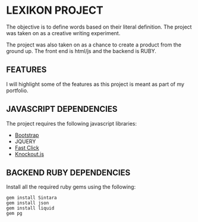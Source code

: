 <h1>LEXIKON PROJECT</h1>

<p>
The objective is to define words based on their literal definition. The project was taken on as a creative writing experiment.
</p>

<p>
The project was also taken on as a chance to create a product from the ground up. The front end is html/js and
the backend is RUBY.
</p>

<h2>FEATURES</h2>
I will highlight some of the features as this project is meant as part of my portfolio.

<h2>JAVASCRIPT DEPENDENCIES</h2>
<p>
  The project requires the following javascript libraries: 
</p>
<ul>

<li><a href="http://getbootstrap.com/">Bootstrap</a></li>
<li>JQUERY</li>
<li><a href="https://github.com/ftlabs/fastclick">Fast Click</a></li>
<li><a href="http://knockoutjs.com/">Knockout.js</a></li>
</ul>

<h2>BACKEND RUBY DEPENDENCIES</h2>
<p>
  Install all the required ruby gems using the following: 
</p>

``` 
gem install Sintara
gem install json
gem install liquid
gem pg
```

